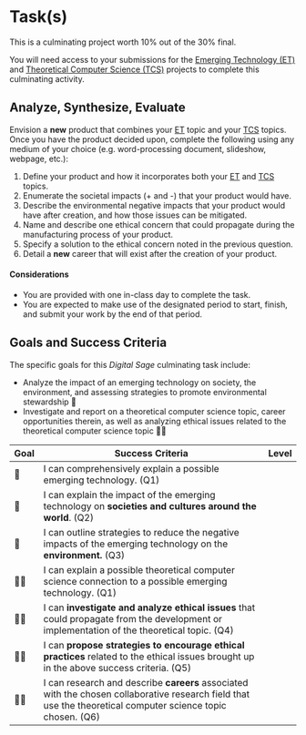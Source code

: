 # Task(s)

This is a culminating project worth 10% out of the 30% final.  

You will need access to your submissions for the [Emerging Technology (ET)][ET] and [Theoretical Computer Science (TCS)][TCS] projects to complete this culminating activity. 

## Analyze, Synthesize, Evaluate
Envision a **new** product that combines your [ET] topic and your [TCS] topics. Once you have the product decided upon, complete the following using any medium of your choice (e.g. word-processing document, slideshow, webpage, etc.):

1. Define your product and how it incorporates both your [ET] and [TCS] topics.
2. Enumerate the societal impacts (+ and -) that your product would have.
3. Describe the environmental negative impacts that your product would have after creation, and how those issues can be mitigated.
4. Name and describe one ethical concern that could propagate during the manufacturing process of your product.
5. Specify a solution to the ethical concern noted in the previous question.
6. Detail a **new** career that will exist after the creation of your product.

#### Considerations
* You are provided with one in-class day to complete the task. 
* You are expected to make use of the designated period to start, finish, and submit your work by the end of that period. 

## Goals and Success Criteria

The specific goals for this _Digital Sage_ culminating task include:
* Analyze the impact of an emerging technology on society, the environment, and assessing strategies to promote environmental stewardship &#x1F4D7;
* Investigate and report on a theoretical computer science topic, career opportunities therein, as well as analyzing ethical issues related to the theoretical computer science topic &#x1F4D7;&#x1F4D7;

| Goal | Success Criteria  | Level |
| ---- | ----------------- | ----- |
| &#x1F4D7;     | I can comprehensively explain a possible emerging technology. (Q1) | |
| &#x1F4D7;     | I can explain the impact of the emerging technology on **societies and cultures around the world**. (Q2) | |
| &#x1F4D7;     | I can outline strategies to reduce the negative impacts of the emerging technology on the **environment.** (Q3) | |
| &#x1F4D7;&#x1F4D7; | I can explain a possible theoretical computer science connection to a possible emerging technology. (Q1) | |
| &#x1F4D7;&#x1F4D7; | I can **investigate and analyze ethical issues** that could propagate from the development or implementation of the theoretical topic. (Q4) | |
| &#x1F4D7;&#x1F4D7; | I can **propose strategies to encourage ethical practices** related to the ethical issues brought up in the above success criteria. (Q5) | |
| &#x1F4D7;&#x1F4D7; | I can research and describe **careers** associated with the chosen collaborative research field that use the theoretical computer science topic chosen. (Q6) | |

[ET]: ./Emerging-Technology
[TCS]: ./Theoretical-Computer-Science
